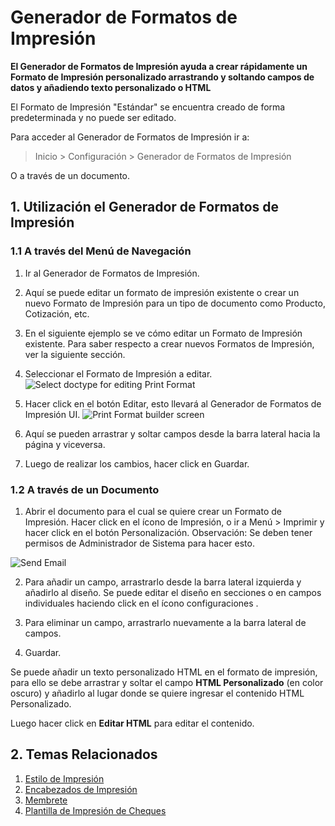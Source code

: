 <!-- add-breadcrumbs -->
# Generador de Formatos de Impresión

**El Generador de Formatos de Impresión ayuda a crear rápidamente un Formato de Impresión personalizado arrastrando y soltando campos de datos y añadiendo texto personalizado o HTML**

El Formato de Impresión "Estándar" se encuentra creado de forma predeterminada y no puede ser editado.

Para acceder al Generador de Formatos de Impresión ir a: 

> Inicio > Configuración > Generador de Formatos de Impresión

O a través de un documento.

## 1. Utilización el Generador de Formatos de Impresión

### 1.1 A través del Menú de Navegación
1. Ir al Generador de Formatos de Impresión.
1. Aquí se puede editar un formato de impresión existente o crear un nuevo Formato de Impresión para un tipo de documento como Producto, Cotización, etc. 
1. En el siguiente ejemplo se ve cómo editar un Formato de Impresión existente. Para saber respecto a crear nuevos Formatos de Impresión, ver la siguiente sección. 
1. Seleccionar el Formato de Impresión a editar.
    ![Select doctype for editing Print Format](/docs/assets/img/setup/print/print-format-builder-edit.png)
    
1. Hacer click en el botón Editar, esto llevará al Generador de Formatos de Impresión UI.
    ![Print Format builder screen](/docs/assets/img/setup/print/print-format-builder-screen.png)

1. Aquí se pueden arrastrar y soltar campos desde la barra lateral hacia la página y viceversa.
1. Luego de realizar los cambios, hacer click en Guardar.

### 1.2 A través de un Documento
1. Abrir el documento para el cual se quiere crear un Formato de Impresión. Hacer click en el ícono de Impresión, o ir a Menú > Imprimir y hacer click en el botón Personalización. Observación: Se deben tener permisos de Administrador de Sistema para hacer esto. 

  <img class="screenshot" alt="Send Email" src="{{docs_base_url}}/assets/img/setup/print/print-format-builder-1.gif">

2. Para añadir un campo, arrastrarlo desde la barra lateral izquierda y añadirlo al diseño. Se puede editar el diseño en secciones o en campos individuales haciendo click en el ícono configuraciones <i class="octicon octicon-gear"></i>.

1. Para eliminar un campo, arrastrarlo nuevamente a la barra lateral de campos.

1. Guardar. 

Se puede añadir un texto personalizado HTML en el formato de impresión, para ello se debe arrastrar y soltar el campo **HTML Personalizado** (en color oscuro) y añadirlo al lugar donde se quiere ingresar el contenido HTML Personalizado. 

Luego hacer click en **Editar HTML** para editar el contenido.

## 2. Temas Relacionados
1. [Estilo de Impresión](/docs/user/manual/es/setting-up/print/print-style)
1. [Encabezados de Impresión](/docs/user/manual/es/setting-up/print/print-headings)
1. [Membrete](/docs/user/manual/es/setting-up/print/letter-head)
1. [Plantilla de Impresión de Cheques](/docs/user/manual/es/setting-up/print/cheque-print-template)
